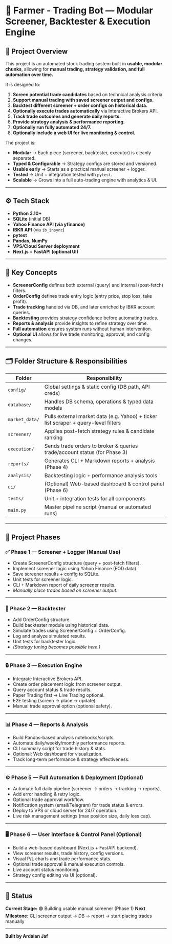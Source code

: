 # 🚜 Farmer - Trading Bot — Modular Screener, Backtester & Execution Engine

## 🎯 Project Overview

This project is an automated stock trading system built in **usable, modular chunks**, allowing for **manual trading, strategy validation, and full automation over time.**

It is designed to:

1. **Screen potential trade candidates** based on technical analysis criteria.
2. **Support manual trading with saved screener output and configs.**
3. **Backtest different screener + order configs on historical data.**
4. **Optionally execute trades automatically** via Interactive Brokers API.
5. **Track trade outcomes and generate daily reports.**
6. **Provide strategy analysis & performance reporting.**
7. **Optionally run fully automated 24/7.**
8. **Optionally include a web UI for live monitoring & control.**

The project is:

- **Modular** → Each piece (screener, backtester, executor) is cleanly separated.
- **Typed & Configurable** → Strategy configs are stored and versioned.
- **Usable early** → Starts as a practical manual screener + logger.
- **Tested** → Unit + integration tested with `pytest`.
- **Scalable** → Grows into a full auto-trading engine with analytics & UI.

---

## ⚙️ Tech Stack

- **Python 3.10+**
- **SQLite** (initial DB)
- **Yahoo Finance API (via yfinance)**
- **IBKR API** (via `ib_insync`)
- **pytest**
- **Pandas, NumPy**
- **VPS/Cloud Server deployment**
- **Next.js + FastAPI (optional UI)**

---

## 🧩 Key Concepts

- **ScreenerConfig** defines both external (query) and internal (post-fetch) filters.
- **OrderConfig** defines trade entry logic (entry price, stop loss, take profit).
- **Trade tracking** handled via DB, and later enriched by IBKR account queries.
- **Backtesting** provides strategy confidence before automating trades.
- **Reports & analysis** provide insights to refine strategy over time.
- **Full automation** ensures system runs without human intervention.
- **Optional UI** allows for live trade monitoring, approval, and config changes.

---

## 🗂️ Folder Structure & Responsibilities

| Folder         | Responsibility                                                                      |
| -------------- | ----------------------------------------------------------------------------------- |
| `config/`      | Global settings & static config (DB path, API creds)                                |
| `database/`    | Handles DB schema, operations & typed data models                                   |
| `market_data/` | Pulls external market data (e.g. Yahoo) + ticker list scraper + query-level filters |
| `screener/`    | Applies post-fetch strategy rules & candidate ranking                               |
| `execution/`   | Sends trade orders to broker & queries trade/account status (for Phase 3)           |
| `reports/`     | Generates CLI + Markdown reports + analysis (Phase 4)                               |
| `analysis/`    | Backtesting logic + performance analysis tools                                      |
| `ui/`          | (Optional) Web-based dashboard & control panel (Phase 6)                            |
| `tests/`       | Unit + integration tests for all components                                         |
| `main.py`      | Master pipeline script (manual or automated runs)                                   |

---

## 🚀 Project Phases

### ✅ Phase 1 — Screener + Logger (Manual Use)

- Create ScreenerConfig structure (query + post-fetch filters).
- Implement screener logic using Yahoo Finance (EOD data).
- Save screener results + config to SQLite.
- Unit tests for screener logic.
- CLI + Markdown report of daily screener results.
- _Manually place trades based on screener output._

---

### 🔁 Phase 2 — Backtester

- Add OrderConfig structure.
- Build backtester module using historical data.
- Simulate trades using ScreenerConfig + OrderConfig.
- Log and analyze simulated results.
- Unit tests for backtester logic.
- _(Strategy tuning becomes possible here.)_

---

### 🔒 Phase 3 — Execution Engine

- Integrate Interactive Brokers API.
- Create order placement logic from screener output.
- Query account status & trade results.
- Paper Trading first → Live Trading optional.
- E2E testing (screen → place → update).
- Manual trade approval option (optional safety).

---

### 📊 Phase 4 — Reports & Analysis

- Build Pandas-based analysis notebooks/scripts.
- Automate daily/weekly/monthly performance reports.
- CLI summary script for trade history & stats.
- Optional: Web dashboard for visualization.
- Track long-term performance & strategy effectiveness.

---

### ⚙️ Phase 5 — Full Automation & Deployment (Optional)

- Automate full daily pipeline (screener → orders → tracking → reports).
- Add error handling & retry logic.
- Optional trade approval workflow.
- Notification system (email/Telegram) for trade status & errors.
- Deploy to VPS or cloud server for 24/7 operation.
- Live risk management settings (max position size, daily loss cap).

---

### 🖥️ Phase 6 — User Interface & Control Panel (Optional)

- Build a web-based dashboard (Next.js + FastAPI backend).
- View screener results, trade history, config versions.
- Visual P/L charts and trade performance stats.
- Optional trade approval & manual execution controls.
- Live account status monitoring.
- Strategy config editing via UI (optional).

---

## 📝 Status

**Current Stage:** 🟢 Building usable manual screener (Phase 1)
**Next Milestone:** CLI screener output → DB → report → start placing trades manually

---

**Built by Ardalan Jaf**
